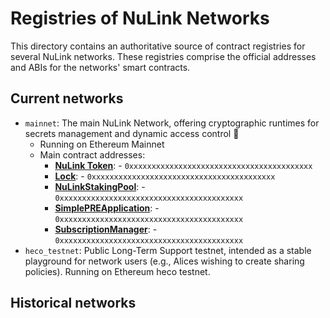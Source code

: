 # Registries of NuLink Networks

This directory contains an authoritative source of contract registries for several NuLink networks.
These registries comprise the official addresses and ABIs for the networks' smart contracts.


## Current networks

* `mainnet`: The main NuLink Network, offering cryptographic runtimes for secrets management and dynamic access control 🚀
	* Running on Ethereum Mainnet
	* Main contract addresses:
		* [**NuLink Token**](https://etherscan.io/address/0xxxxxxxxxxxxxxxxxxxxxxxxxxxxxxxxxxxxxxxxx): - `0xxxxxxxxxxxxxxxxxxxxxxxxxxxxxxxxxxxxxxxxx`
        * [**Lock**](https://etherscan.io/address/0xxxxxxxxxxxxxxxxxxxxxxxxxxxxxxxxxxxxxxxxx): - `0xxxxxxxxxxxxxxxxxxxxxxxxxxxxxxxxxxxxxxxxx`
        * [**NuLinkStakingPool**](https://etherscan.io/address/0xxxxxxxxxxxxxxxxxxxxxxxxxxxxxxxxxxxxxxxxx): - `0xxxxxxxxxxxxxxxxxxxxxxxxxxxxxxxxxxxxxxxxx`
        * [**SimplePREApplication**](https://etherscan.io/address/0xxxxxxxxxxxxxxxxxxxxxxxxxxxxxxxxxxxxxxxxx): - `0xxxxxxxxxxxxxxxxxxxxxxxxxxxxxxxxxxxxxxxxx`
        * [**SubscriptionManager**](https://etherscan.io/address/0xxxxxxxxxxxxxxxxxxxxxxxxxxxxxxxxxxxxxxxxx): - `0xxxxxxxxxxxxxxxxxxxxxxxxxxxxxxxxxxxxxxxxx`
* `heco_testnet`: Public Long-Term Support testnet, intended as a stable playground for network users (e.g., Alices wishing to create sharing policies). Running on Ethereum heco testnet.


## Historical networks



